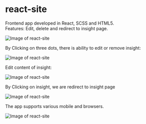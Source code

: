 # react-site

Frontend app developed in React, SCSS and HTML5. \
Features: Edit, delete and redirect to insight page. 

![Image of react-site](https://res.cloudinary.com/dtwqtpteb/image/upload/v1602851009/vkxzocgjnhjlm5pc8v1g.png)

By Clicking on three dots, there is ability to edit or remove insight:

![Image of react-site](https://res.cloudinary.com/dtwqtpteb/image/upload/v1602851009/bjvxpri7jiv8t78qzvzy.png)

Edit content of insight: 

![Image of react-site](https://res.cloudinary.com/dtwqtpteb/image/upload/v1602851009/tzpiz8m88ga2ohlehe27.png)

By Clicking on insight, we are redirect to insight page

![Image of react-site](https://res.cloudinary.com/dtwqtpteb/image/upload/v1602851009/k9gtuydvwztboodbe8j3.png)

The app supports various mobile and browsers.

![Image of react-site](https://res.cloudinary.com/dtwqtpteb/image/upload/v1602851009/vhyo4acssfvv9dklgbyg.png)
